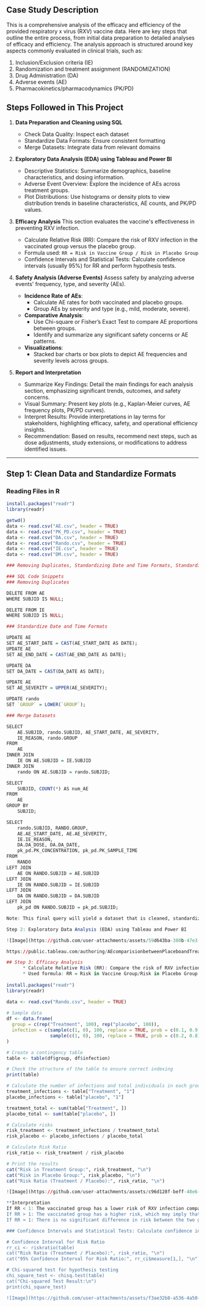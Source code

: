 ## Case Study Description

This is a comprehensive analysis of the efficacy and efficiency of the provided respiratory x virus (RXV) vaccine data. Here are key steps that outline the entire process, from initial data preparation to detailed analyses of efficacy and efficiency. The analysis approach is structured around key aspects commonly evaluated in clinical trials, such as:

1. Inclusion/Exclusion criteria (IE)
2. Randomization and treatment assignment (RANDOMIZATION)
3. Drug Administration (DA)
4. Adverse events (AE) 
5. Pharmacokinetics/pharmacodynamics (PK/PD)

## Steps Followed in This Project

1. **Data Preparation and Cleaning using SQL**
   - Check Data Quality: Inspect each dataset
   - Standardize Data Formats: Ensure consistent formatting
   - Merge Datasets: Integrate data from relevant domains

2. **Exploratory Data Analysis (EDA) using Tableau and Power BI**
   - Descriptive Statistics: Summarize demographics, baseline characteristics, and dosing information.
   - Adverse Event Overview: Explore the incidence of AEs across treatment groups.
   - Plot Distributions: Use histograms or density plots to view distribution trends in baseline characteristics, AE counts, and PK/PD values.

3. **Efficacy Analysis**
      This section evaluates the vaccine's effectiveness in preventing RXV infection.
   - Calculate Relative Risk (RR): Compare the risk of RXV infection in the vaccinated group versus the placebo group.
   - Formula used: `RR = Risk in Vaccine Group / Risk in Placebo Group`
   - Confidence Intervals and Statistical Tests: Calculate confidence intervals (usually 95%) for RR and perform hypothesis tests.

4. **Safety Analysis (Adverse Events)**
    Assess safety by analyzing adverse events' frequency, type, and severity (AEs).
   - **Incidence Rate of AEs**:
      - Calculate AE rates for both vaccinated and placebo groups.
      - Group AEs by severity and type (e.g., mild, moderate, severe).
   - **Comparative Analysis**:
      - Use Chi-square or Fisher’s Exact Test to compare AE proportions between groups.
      - Identify and summarize any significant safety concerns or AE patterns.
   - **Visualizations**:
      - Stacked bar charts or box plots to depict AE frequencies and severity levels across groups.

5. **Report and Interpretation**
   - Summarize Key Findings: Detail the main findings for each analysis section, emphasizing significant trends, outcomes, and safety concerns.
   - Visual Summary: Present key plots (e.g., Kaplan-Meier curves, AE frequency plots, PK/PD curves).
   - Interpret Results: Provide interpretations in lay terms for stakeholders, highlighting efficacy, safety, and operational efficiency insights.
   - Recommendation: Based on results, recommend next steps, such as dose adjustments, study extensions, or modifications to address identified issues.

---

## Step 1: Clean Data and Standardize Formats

### Reading Files in R

```r
install.packages("readr")
library(readr)

getwd()
data <- read.csv("AE.csv", header = TRUE)
data <- read.csv("PK_PD.csv", header = TRUE)
data <- read.csv("DA.csv", header = TRUE)
data <- read.csv("Rando.csv", header = TRUE)
data <- read.csv("IE.csv", header = TRUE)
data <- read.csv("DM.csv", header = TRUE)

### Removing Duplicates, Standardizing Date and Time Formats, Standardizing Categorical Variables, Merging Datasets

### SQL Code Snippets
### Removing Duplicates

DELETE FROM AE
WHERE SUBJID IS NULL;

DELETE FROM IE
WHERE SUBJID IS NULL;

### Standardize Date and Time Formats

UPDATE AE
SET AE_START_DATE = CAST(AE_START_DATE AS DATE);
UPDATE AE
SET AE_END_DATE = CAST(AE_END_DATE AS DATE);

UPDATE DA
SET DA_DATE = CAST(DA_DATE AS DATE);

UPDATE AE
SET AE_SEVERITY = UPPER(AE_SEVERITY);

UPDATE rando
SET `GROUP` = LOWER(`GROUP`);

### Merge Datasets

SELECT 
    AE.SUBJID, rando.SUBJID, AE_START_DATE, AE_SEVERITY,
    IE_REASON, rando.GROUP
FROM 
    AE
INNER JOIN 
    IE ON AE.SUBJID = IE.SUBJID 
INNER JOIN 
    rando ON AE.SUBJID = rando.SUBJID;

SELECT 
    SUBJID, COUNT(*) AS num_AE
FROM 
    AE
GROUP BY 
    SUBJID;

SELECT 
    rando.SUBJID, RANDO.GROUP,
    AE.AE_START_DATE, AE.AE_SEVERITY,
    IE.IE_REASON,
    DA.DA_DOSE, DA.DA_DATE,
    pk_pd.PK_CONCENTRATION, pk_pd.PK_SAMPLE_TIME
FROM 
    RANDO
LEFT JOIN 
    AE ON RANDO.SUBJID = AE.SUBJID
LEFT JOIN 
    IE ON RANDO.SUBJID = IE.SUBJID
LEFT JOIN 
    DA ON RANDO.SUBJID = DA.SUBJID
LEFT JOIN 
    pk_pd ON RANDO.SUBJID = pk_pd.SUBJID;

Note: This final query will yield a dataset that is cleaned, standardized, and merged across all domains (AE, IE, RANDOMIZATION, DA, PK/PD), ready for analysis. Adjust filtering criteria, and join types, as per data and analysis requirements.

Step 2: Exploratory Data Analysis (EDA) using Tableau and Power BI

![Image](https://github.com/user-attachments/assets/59d643ba-380b-47e3-b0b0-4d8ca09a4d19)

https://public.tableau.com/authoring/AEcomparisionbetweenPlaceboandTreatmentgrp/Dashboard1/Phase%20III%20RXV%20population%20Dose%20AE%20dashbord#1

## Step 3: Efficacy Analysis
      * Calculate Relative Risk (RR): Compare the risk of RXV infection in the vaccinated group versus the placebo group.
      * Used formula: RR = Risk in Vaccine Group/Risk in Placebo Group
    
install.packages("readr")
library(readr)

data <- read.csv("Rando.csv", header = TRUE)
  
# Sample data
df <- data.frame(
  group = c(rep("Treatment", 100), rep("placebo", 100)),
  infection = c(sample(c(1, 0), 100, replace = TRUE, prob = c(0.1, 0.9)),
                sample(c(1, 0), 100, replace = TRUE, prob = c(0.2, 0.8)))
)

# Create a contingency table
table <- table(df$group, df$infection)

# Check the structure of the table to ensure correct indexing
print(table)

# Calculate the number of infections and total individuals in each group
treatment_infections <- table["Treatment", "1"]
placebo_infections <- table["placebo", "1"]

treatment_total <- sum(table["Treatment", ])
placebo_total <- sum(table["placebo", ])

# Calculate risks
risk_treatment <- treatment_infections / treatment_total
risk_placebo <- placebo_infections / placebo_total

# Calculate Risk Ratio
risk_ratio <- risk_treatment / risk_placebo

# Print the results
cat("Risk in Treatment Group:", risk_treatment, "\n")
cat("Risk in Placebo Group:", risk_placebo, "\n")
cat("Risk Ratio (Treatment / Placebo):", risk_ratio, "\n")

![Image](https://github.com/user-attachments/assets/c96d128f-beff-48e6-a348-76700505b890)

**Interpretation
If RR < 1: The vaccinated group has a lower risk of RXV infection compared to the placebo group, suggesting the vaccine's effectiveness.
If RR > 1: The vaccinated group has a higher risk, which may imply that the vaccine is not effective.
If RR ≈ 1: There is no significant difference in risk between the two groups.

### Confidence Intervals and Statistical Tests: Calculate confidence intervals (usually 95%) for RR and perform hypothesis tests.

# Confidence Interval for Risk Ratio
rr_ci <- riskratio(table)
cat("Risk Ratio (Treatment / Placebo):", risk_ratio, "\n")
cat("95% Confidence Interval for Risk Ratio:", rr_ci$measure[1,], "\n")

# Chi-squared test for hypothesis testing
chi_square_test <- chisq.test(table)
cat("Chi-squared Test Result:\n")
print(chi_square_test)

![Image](https://github.com/user-attachments/assets/f3ae32b8-a536-4a50-b5db-e2542b7b8855)

